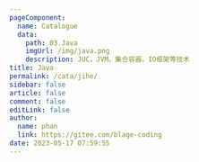 ```yaml
---
pageComponent: 
  name: Catalogue
  data: 
    path: 03.Java
    imgUrl: /img/java.png
    description: JUC，JVM，集合容器，IO框架等技术
title: Java
permalink: /cata/jihe/
sidebar: false
article: false
comment: false
editLink: false
author: 
  name: phan
  link: https://gitee.com/blage-coding
date: 2023-05-17 07:59:55
---
```

